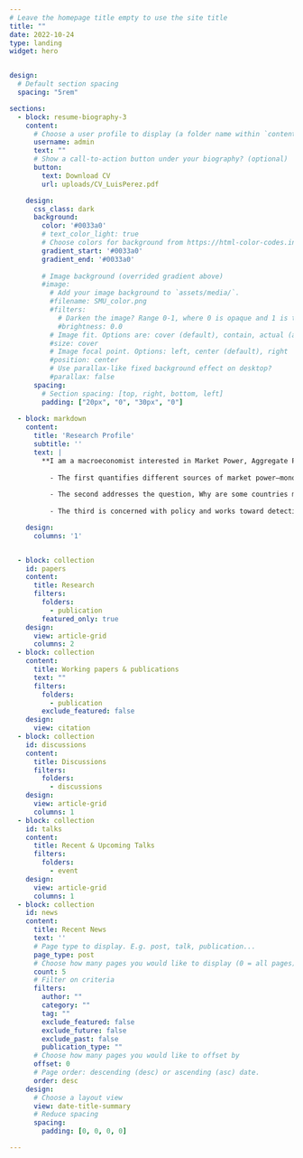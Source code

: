 ```yaml
---
# Leave the homepage title empty to use the site title
title: ""
date: 2022-10-24
type: landing
widget: hero


design:
  # Default section spacing
  spacing: "5rem"

sections:
  - block: resume-biography-3
    content:
      # Choose a user profile to display (a folder name within `content/authors/`)
      username: admin
      text: ""
      # Show a call-to-action button under your biography? (optional)
      button:
        text: Download CV
        url: uploads/CV_LuisPerez.pdf

    design:
      css_class: dark
      background:
        color: '#0033a0'
        # text_color_light: true
        # Choose colors for background from https://html-color-codes.info
        gradient_start: '#0033a0'
        gradient_end: '#0033a0'
        
        # Image background (overrided gradient above)
        #image:
          # Add your image background to `assets/media/`.
          #filename: SMU_color.png
          #filters:
            # Darken the image? Range 0-1, where 0 is opaque and 1 is transparent
            #brightness: 0.0
          # Image fit. Options are: cover (default), contain, actual (actual size)
          #size: cover
          # Image focal point. Options: left, center (default), right
          #position: center
          # Use parallax-like fixed background effect on desktop?
          #parallax: false
      spacing: 
        # Section spacing: [top, right, bottom, left]
        padding: ["20px", "0", "30px", "0"]
      
  - block: markdown
    content:
      title: 'Research Profile'
      subtitle: ''
      text: | 
        **I am a macroeconomist interested in Market Power, Aggregate Productivity, and Public Finance**. My work seeks to advance three research agendas:
      
          - The first quantifies different sources of market power—monopoly and monopsony—and their impact on the macroeconomy. 
      
          - The second addresses the question, Why are some countries more productive than others? 
      
          - The third is concerned with policy and works toward detecting market failures in different aspects of economic life to propose optimal interventions. 

    design:
      columns: '1'


  - block: collection
    id: papers
    content:
      title: Research
      filters:
        folders:
          - publication
        featured_only: true
    design:
      view: article-grid
      columns: 2
  - block: collection
    content:
      title: Working papers & publications
      text: ""
      filters:
        folders:
          - publication
        exclude_featured: false
    design:
      view: citation
  - block: collection
    id: discussions
    content:
      title: Discussions
      filters:
        folders:
          - discussions
    design:
      view: article-grid
      columns: 1
  - block: collection
    id: talks
    content:
      title: Recent & Upcoming Talks
      filters:
        folders:
          - event
    design:
      view: article-grid
      columns: 1
  - block: collection
    id: news
    content:
      title: Recent News
      text: ''
      # Page type to display. E.g. post, talk, publication...
      page_type: post
      # Choose how many pages you would like to display (0 = all pages)
      count: 5
      # Filter on criteria
      filters:
        author: ""
        category: ""
        tag: ""
        exclude_featured: false
        exclude_future: false
        exclude_past: false
        publication_type: ""
      # Choose how many pages you would like to offset by
      offset: 0
      # Page order: descending (desc) or ascending (asc) date.
      order: desc
    design:
      # Choose a layout view
      view: date-title-summary
      # Reduce spacing
      spacing:
        padding: [0, 0, 0, 0]

---
```

